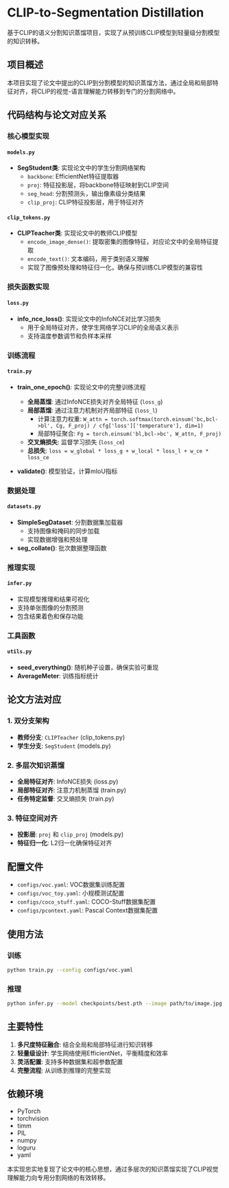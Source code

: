 # CLIP-to-Segmentation Distillation

基于CLIP的语义分割知识蒸馏项目，实现了从预训练CLIP模型到轻量级分割模型的知识转移。

## 项目概述

本项目实现了论文中提出的CLIP到分割模型的知识蒸馏方法，通过全局和局部特征对齐，将CLIP的视觉-语言理解能力转移到专门的分割网络中。

## 代码结构与论文对应关系

### 核心模型实现

#### `models.py`
- **SegStudent类**: 实现论文中的学生分割网络架构
  - `backbone`: EfficientNet特征提取器
  - `proj`: 特征投影层，将backbone特征映射到CLIP空间
  - `seg_head`: 分割预测头，输出像素级分类结果
  - `clip_proj`: CLIP特征投影层，用于特征对齐

#### `clip_tokens.py`
- **CLIPTeacher类**: 实现论文中的教师CLIP模型
  - `encode_image_dense()`: 提取密集的图像特征，对应论文中的全局特征提取
  - `encode_text()`: 文本编码，用于类别语义理解
  - 实现了图像预处理和特征归一化，确保与预训练CLIP模型的兼容性

### 损失函数实现

#### `loss.py`
- **info_nce_loss()**: 实现论文中的InfoNCE对比学习损失
  - 用于全局特征对齐，使学生网络学习CLIP的全局语义表示
  - 支持温度参数调节和负样本采样

### 训练流程

#### `train.py`
- **train_one_epoch()**: 实现论文中的完整训练流程
  - **全局蒸馏**: 通过InfoNCE损失对齐全局特征 (`loss_g`)
  - **局部蒸馏**: 通过注意力机制对齐局部特征 (`loss_l`)
    - 计算注意力权重: `W_attn = torch.softmax(torch.einsum('bc,bcl->bl', Cg, F_proj) / cfg['loss']['temperature'], dim=1)`
    - 局部特征聚合: `Fg = torch.einsum('bl,bcl->bc', W_attn, F_proj)`
  - **交叉熵损失**: 监督学习损失 (`loss_ce`)
  - **总损失**: `loss = w_global * loss_g + w_local * loss_l + w_ce * loss_ce`

- **validate()**: 模型验证，计算mIoU指标

### 数据处理

#### `datasets.py`
- **SimpleSegDataset**: 分割数据集加载器
  - 支持图像和掩码的同步加载
  - 实现数据增强和预处理
- **seg_collate()**: 批次数据整理函数

### 推理实现

#### `infer.py`
- 实现模型推理和结果可视化
- 支持单张图像的分割预测
- 包含结果着色和保存功能

### 工具函数

#### `utils.py`
- **seed_everything()**: 随机种子设置，确保实验可重现
- **AverageMeter**: 训练指标统计

## 论文方法对应

### 1. 双分支架构
- **教师分支**: `CLIPTeacher` (clip_tokens.py)
- **学生分支**: `SegStudent` (models.py)

### 2. 多层次知识蒸馏
- **全局特征对齐**: InfoNCE损失 (loss.py)
- **局部特征对齐**: 注意力机制蒸馏 (train.py)
- **任务特定监督**: 交叉熵损失 (train.py)

### 3. 特征空间对齐
- **投影层**: `proj` 和 `clip_proj` (models.py)
- **特征归一化**: L2归一化确保特征对齐

## 配置文件

- `configs/voc.yaml`: VOC数据集训练配置
- `configs/voc_toy.yaml`: 小规模测试配置
- `configs/coco_stuff.yaml`: COCO-Stuff数据集配置
- `configs/pcontext.yaml`: Pascal Context数据集配置

## 使用方法

### 训练
```bash
python train.py --config configs/voc.yaml
```

### 推理
```bash
python infer.py --model checkpoints/best.pth --image path/to/image.jpg
```

## 主要特性

1. **多尺度特征融合**: 结合全局和局部特征进行知识转移
2. **轻量级设计**: 学生网络使用EfficientNet，平衡精度和效率
3. **灵活配置**: 支持多种数据集和超参数配置
4. **完整流程**: 从训练到推理的完整实现

## 依赖环境

- PyTorch
- torchvision
- timm
- PIL
- numpy
- loguru
- yaml

本实现忠实地复现了论文中的核心思想，通过多层次的知识蒸馏实现了CLIP视觉理解能力向专用分割网络的有效转移。